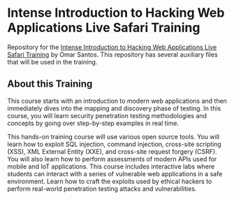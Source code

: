# Intense Introduction to Hacking Web Applications Live Safari Training
Repository for the [Intense Introduction to Hacking Web Applications Live Safari Training](https://www.safaribooksonline.com/search/?query=omar%20santos%20Intense&extended_publisher_data=true&highlight=true&is_academic_institution_account=false&source=user&include_assessments=false&include_case_studies=true&include_courses=true&include_orioles=true&include_playlists=true&formats=live%20online%20training&sort=relevance) by Omar Santos. This repository has several auxiliary files that will be used in the training.

## About this Training
This course starts with an introduction to modern web applications and then immediately dives into the mapping and discovery phase of testing. In this course, you will learn security penetration testing methodologies and concepts by going over step-by-step examples in real time.

This hands-on training course will use various open source tools. You will learn how to exploit SQL injection, command injection, cross-site scripting (XSS), XML External Entity (XXE), and cross-site request forgery (CSRF). You will also learn how to perform assessments of modern APIs used for mobile and IoT applications. This course includes interactive labs where students can interact with a series of vulnerable web applications in a safe environment. Learn how to craft the exploits used by ethical hackers to perform real-world penetration testing attacks and vulnerabilities.
